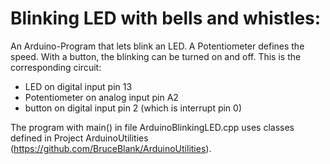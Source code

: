 Blinking LED with bells and whistles:
=====================================

An Arduino-Program that lets blink an LED. A Potentiometer defines the speed. With a button, the blinking can be turned on and off. This is the corresponding circuit:

- LED on digital input pin 13
- Potentiometer on analog input pin A2
- button on digital input pin 2 (which is interrupt pin 0)

The program with main() in file ArduinoBlinkingLED.cpp uses classes defined in Project ArduinoUtilities (https://github.com/BruceBlank/ArduinoUtilities).

